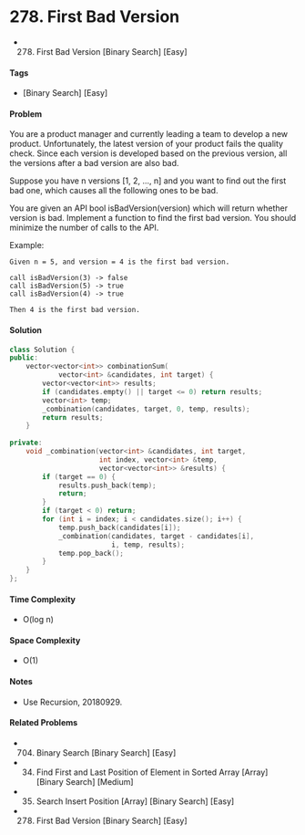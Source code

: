 # 278. First Bad Version
- 278. First Bad Version [Binary Search] [Easy]

#### Tags
- [Binary Search] [Easy]

#### Problem
You are a product manager and currently leading a team to develop a new product. Unfortunately, the latest version of your product fails the quality check. Since each version is developed based on the previous version, all the versions after a bad version are also bad.

Suppose you have n versions [1, 2, ..., n] and you want to find out the first bad one, which causes all the following ones to be bad.

You are given an API bool isBadVersion(version) which will return whether version is bad. Implement a function to find the first bad version. You should minimize the number of calls to the API.

Example:

    Given n = 5, and version = 4 is the first bad version.
    
    call isBadVersion(3) -> false
    call isBadVersion(5) -> true
    call isBadVersion(4) -> true

    Then 4 is the first bad version. 

#### Solution
``` C++
class Solution {
public:
    vector<vector<int>> combinationSum(
            vector<int> &candidates, int target) {
        vector<vector<int>> results;
        if (candidates.empty() || target <= 0) return results;
        vector<int> temp;
        _combination(candidates, target, 0, temp, results);
        return results;
    }
    
private:
    void _combination(vector<int> &candidates, int target, 
                      int index, vector<int> &temp, 
                      vector<vector<int>> &results) {
        if (target == 0) {
            results.push_back(temp);
            return;
        }
        if (target < 0) return;
        for (int i = index; i < candidates.size(); i++) {
            temp.push_back(candidates[i]);
            _combination(candidates, target - candidates[i], 
                         i, temp, results);
            temp.pop_back();
        }
    }
};
```

#### Time Complexity
- O(log n)

#### Space Complexity
- O(1)

#### Notes
- Use Recursion, 20180929.

#### Related Problems
- 704. Binary Search [Binary Search] [Easy]
- 34. Find First and Last Position of Element in Sorted Array [Array] [Binary Search] [Medium]
- 35. Search Insert Position [Array] [Binary Search] [Easy]
- 278. First Bad Version [Binary Search] [Easy]

